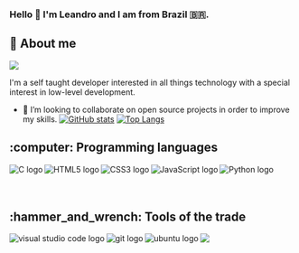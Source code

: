 ### Hello 👋 I'm Leandro and I am from Brazil :brazil:.

## :man: About me 
<a href="https://www.linkedin.com/in/leandro-fra%C3%A7%C3%A3o-192738214/"><img src="https://img.shields.io/badge/LinkedIn-0077B5?style=for-the-badge&logo=linkedin&logoColor=white"> </a>

<p> I'm a self taught developer interested in all things technology with a special interest in low-level development.</p>

- 👯 I’m looking to collaborate on open source projects in order to improve my skills.
[![GitHub stats](https://github-readme-stats.vercel.app/api?username=ldfracao&theme=blue-green)](https://github.com/anuraghazra/github-readme-stats)
[![Top Langs](https://github-readme-stats.vercel.app/api/top-langs/?username=ldfracao&theme=blue-green)](https://github.com/anuraghazra/github-readme-stats)

<h2>:computer: Programming languages </h2>

<a href="http://www.open-std.org/">
<img align="left" alt="C logo" src="https://img.icons8.com/color/48/000000/c-programming.png" /></a>
<a href="https://html.spec.whatwg.org/"><img align="left" alt="HTML5 logo" src="https://img.icons8.com/color/48/000000/html-5--v1.png" /> </a>
<a href="https://www.w3.org/Style/CSS/"><img align="left" alt="CSS3 logo" src="https://img.icons8.com/color/48/000000/css3.png" /></a>
<img align="left" alt="JavaScript logo" src="https://img.icons8.com/color/48/000000/javascript.png" />
<a href="https://www.python.org/"> <img align="left" alt="Python logo" src="https://img.icons8.com/color/48/000000/python.png" /></a>

<br />
<br />
<br />

<h2>:hammer_and_wrench: Tools of the trade </h2>

<a href="https://code.visualstudio.com/">
<img align="left" alt="visual studio code logo" src="https://img.icons8.com/fluent/48/000000/visual-studio-code-2019.png" /></a>
<a href="https://git-scm.com/"><img align="left" alt="git logo" src="https://img.icons8.com/color/48/000000/git.png"/></a>
<a href="https://ubuntu.com/">
<img align="left" alt="ubuntu logo" src="https://img.icons8.com/color/48/000000/ubuntu--v1.png"/></a>
<a href="https://www.gimp.org/"><img src="https://img.icons8.com/fluent/50/000000/gimp.png"/></a>

